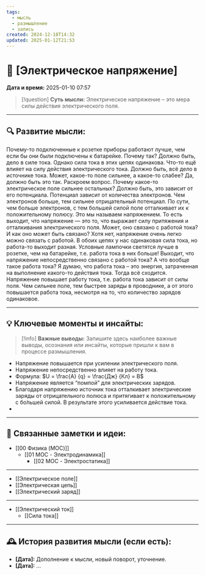 ```yaml
---
tags:
  - мысль
  - размышление
  - запись
created: 2024-12-18T14:32
updated: 2025-01-12T21:53
---
```


# 💭  [Электрическое напряжение]

**Дата и время:** 2025-01-10 07:57

> [!question] **Суть мысли:**
> Электрическое напряжение – это мера силы действия электрического поля.

---

## 🔍 Развитие мысли:

Почему-то подключенные к розетке приборы работают лучше, чем если бы они были подключены к батарейке. Почему так?
Должно быть, дело в силе тока. Однако сила тока в этих цепях одинакова. Что-то ещё влияет на силу действия электрического тока. 
Должно быть, всё дело в источнике тока. Может, какое-то поле сильнее, а какое-то слабее?
Да, должно быть это так. Раскроем вопрос. 
Почему какое-то электрическое поле сильнее остальных? Должно быть, это зависит от его потенциала. Потенциал зависит от количества электронов. Чем электронов больше, тем сильнее отрицательный потенциал. По сути, чем больше электронов, с тем большей силой поле отталкивает их к положительному полюсу. Это мы называем напряжением. 
То есть выходит, что напряжение — это то, что выражает силу притяжения и отталкивания электрического поля.
Может, оно связано с работой тока?
И как оно может быть связано?
Хотя нет, напряжение очень легко можно связать с работой. В обоих цепях у нас одинаковая сила тока, но работа-то выходит разная. Условные лампочки светятся лучше в розетке, чем на батарейке, т.е. работа тока в них больше!
Выходит, что напряжение непосредственно связано с работой тока?
А что вообще такое работа тока? Я думаю, что работа тока – это энергия, затраченная на выполнение какого-то действия тока. Тогда всё сходится. Напряжение повышает работу тока, т.е. работа тока зависит от силы поля. Чем сильнее поле, тем быстрее заряды в проводнике, а от этого повышается работа тока, несмотря на то, что количество зарядов одинаковое.

---

## 💡 Ключевые моменты и инсайты:

> [!info] **Важные выводы:**
> Запишите здесь наиболее важные выводы, осознания или инсайты, которые пришли к вам в процессе размышления.

- Напряжение повышается при усилении электрического поля.
- Напряжение непосредственно влияет на работу тока.
- Формула: $U = \frac{A} {q} = \frac{Дж} {Кл} = В$
- Напряжение является “помпой” для электрических зарядов.
- Благодаря напряжению источник тока отталкивает электрические заряды от отрицательного полюса и притягивает к положительному с бо́льшей силой. В результате этого усиливается действие тока.
- 
---

## 🔄 Связанные заметки и идеи:

- [[00 Физика (MOC)]]
	- [[01 MOC - Электродинамика]]
		- [[02 MOC - Электростатика]]

- - - 

- [[Электрическое поле]]
- [[Электрическая цепь]]
- [[Электрический заряд]]


- - -

- [[Электрический ток]]
	- [[Сила тока]]


---

## 🕰️ История развития мысли (если есть):

* **[Дата]:**  Дополнение к мысли, новый поворот, уточнение.
* **[Дата]:**  ...